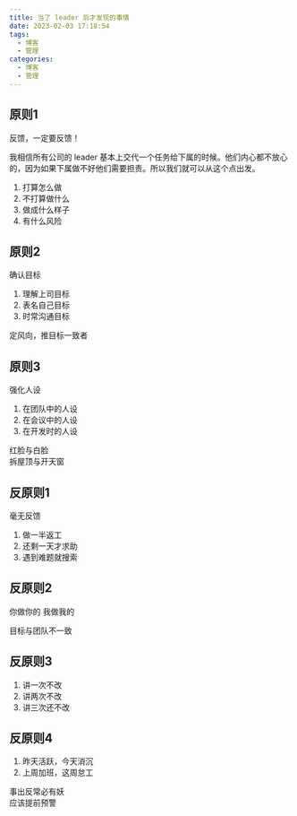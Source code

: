 ```yaml
---
title: 当了 leader 后才发现的事情
date: 2023-02-03 17:18:54
tags:
  - 博客
  - 管理
categories:
  - 博客
  - 管理
---
```


## 原则1

反馈，一定要反馈！

我相信所有公司的 leader 基本上交代一个任务给下属的时候。他们内心都不放心的，因为如果下属做不好他们需要担责。所以我们就可以从这个点出发。

1. 打算怎么做
2. 不打算做什么
3. 做成什么样子
4. 有什么风险

## 原则2

确认目标

1. 理解上司目标
2. 表名自己目标
3. 时常沟通目标

定风向，推目标一致者

## 原则3

强化人设

1. 在团队中的人设
2. 在会议中的人设
3. 在开发时的人设

红脸与白脸  
拆屋顶与开天窗

## 反原则1

毫无反馈

1. 做一半返工
2. 还剩一天才求助
3. 遇到难题就搜索

## 反原则2

你做你的
我做我的

目标与团队不一致

## 反原则3

1. 讲一次不改
2. 讲两次不改
3. 讲三次还不改

## 反原则4

1. 昨天活跃，今天消沉
2. 上周加班，这周怠工

事出反常必有妖  
应该提前预警